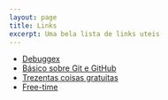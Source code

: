 ```yaml
---
layout: page
title: Links
excerpt: Uma bela lista de links uteis
---
```


- [Debuggex][1]
- [Básico sobre Git e GitHub][2]
- [Trezentas coisas gratuitas][3]
- [Free-time][4]

[1]: https://www.debuggex.com/
[2]: http://tableless.com.br/tudo-que-voce-queria-saber-sobre-git-e-github-mas-tinha-vergonha-de-perguntar/
[3]: https://medium.com/brasil/trezentas-coisas-gratuitas-e-sensacionais-para-empreendedores-e-startups-4d054afd6395
[4]: http://free-time.github.io/
